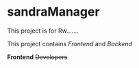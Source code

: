 # sandraManager
This project is for Rw.......


This project contains *Frontend* and *Backend*

__Frontend__
~~Developers~~

